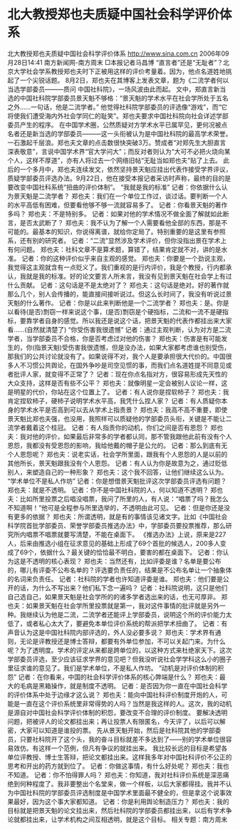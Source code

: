 # 北大教授郑也夫质疑中国社会科学评价体系

北大教授郑也夫质疑中国社会科学评价体系
http://www.sina.com.cn 2006年09月28日14:41 南方新闻网-南方周末
□本报记者马昌博
“直言者”还是“无耻者”？北京大学社会学系教授郑也夫时下正被用这样的评价考量着。因为，他点名道姓地挑起了一个尖锐话题。
8月2日，郑也夫在其博客上发表文章，题为《二流学者何以当选学部委员———质问
中国社科院》，一场风波由此而起。
文中，郑直言新当选的中国社科院学部委员景天魁不够格：“景天魁的学术水平在社会学所处于五名之外……一句话，他是二流学者。”
他觉得社科院学部委员的评选像“游戏”，而“它将使我们遭受海内外社会学同仁的耻笑”。郑也夫要求中国社科院向社会详述学部委员产生的程序。
在中国学术圈，公然质疑对方学术水平已属罕见，更何况被点名者还是新当选的学部委员———这一头衔被认为是中国社科院的最高学术荣誉。
一石激起千层浪。郑也夫文章的点击数很快突破3万。赞成者“对郑先生大胆直言深表敬意”，言说中国学术界“官大学问大”；而反对者则认为“大可不必把火烧向某个人，这样不厚道”，亦有人将过去一个网络旧帖“无耻当如郑也夫”贴了上去。
此后的一个多月中，郑也夫连续发文，依然坚持景天魁应挂出代表作接受学界评议，质疑学部委员评选办法。9月22日，他在接受本报记者采访时声称，最终的目的是要改变中国社科系统“扭曲的评价体制”。
“我就是我的标准”
记者：你依据什么认为景天魁是二流学者？
郑也夫：我们在一个单位工作过，谈过话。要判断一个人的水平高低有困难，但要看他够不够一流就容易多了。
记者：你看景天魁的著作多吗？
郑也夫：不是特别多。
记者：如果对他的学术情况不做全面了解就如此断言，是否太武断了？
郑也夫：我不认为了解一个人需要看他全部的东西，那是不可能的。最基本的知识，你说得离谱，就给你定局了。特别重要的是这里有参照系，还有别的研究者。
记者：“二流”显然涉及学术评价，但你没指出景在学术上有何问题。
郑也夫：社科文章不是算术题，算错了，结果肯定就不对，讲的是水准。
记者：你的这种评价似乎来自主观的感觉。
郑也夫：你要是一个劲说主观，我觉得这主观就含有一点贬义了。我们重视的是行内评价，我是个教授，行内都承认，我就是我的标准。好的论文要言人所未言，我没有见到景天魁在社会学上有过什么贡献。
记者：这句话是不是太绝对了？
郑也夫：这句话是绝对。好的著作就那么几个，别人会传播的，能直接间接听说过。但这么长时间了，我没有听说过景天魁的什么著作。
记者：你是以此来判断他是一个二流学者？
郑也夫：是。你是以看待(是否)剽窃一样来说这个事，(是否)剽窃是个硬指标，二流和一流不是硬指标，要靠学者自身的感觉。所以我还是说这个话，把景天魁的代表作都挂出来大家看……(自然就清楚了)
“你受伤害我很遗憾”
记者：通过主观判断，认为对方是二流学者，当学部委员不合格，你是否考虑过对他的伤害？
郑也夫：伤害是有可能发生的，你(指景天魁)受伤害我很遗憾，但是没办法，如果大家都考虑谁也别受伤，那我们的公共讨论就没有了。如果说得不对，我个人是要承担很大代价的。中国很多人不习惯公共舆论，在国外争吵是司空见惯的事，而我们点名道姓提不同意见或者批评人家，就变得不正常了？
记者：现在你点名指对方，很容易形成先天性的大众支持，这样是否有些不公平？
郑也夫：就像明星一定会被别人议论一样，这是明星的代价，你站在这个位置上了。
记者：有人说你是捏软柿子？
郑也夫：我肯定捏软柿子，硬柿子说明学术水平高，我凭什么捏人家？
记者：有人质疑你本身的学术水平是否高到可以去从学术上指责景？
郑也夫：我高不高不重要，即使景天魁比郑也夫强，也没用，我照样可以质疑他的学部委员头衔，关键是不能让二流学者戴着这个桂冠。
记者：有人指责你的动机，你们之间是否有恩怨？
郑也夫：我对他的评价，如果最后非常多的学者都认同，那不管我跟他此前有没有个人恩怨，我都没有受恩怨的影响，我给他戴的帽子是公允的。
记者：那么到底有无个人恩怨呢？
郑也夫：说老实话，社会学所里面，跟我有个人恩怨的人是以前的其他所长，景天魁跟我没有个人恩怨。
记者：有人认为你是故意为之，通过贬低别人，来塑造自己的一种形象？
郑也夫：这个我不回答，让他们继续这么认为。
“学术单位不是私人作坊”
记者：你是想借景天魁批评这次学部委员评选有问题？
郑也夫：就是不透明。
记者：你不是中国社科院的人，何以知道不透明？
郑也夫：比如所里投票之后唱没唱票，我问了所里的人，有人说：“唱票了吗？我怎么不知道啊！”他可是全程参与所里选举的，不透明由此可见。
记者：但是你还是没有更多的依据？
郑也夫：所谓透明，就是有的事情该见诸文字。比如《中国社会科学院首批学部委员、荣誉学部委员推选办法》中，学部委员要投票推荐，那么研究所内唱票不唱票就要写清楚，不能在桌面下。
《推选办法》上说，原来是227人，后来由推选小组在征求意见的基础上形成了69个首批的候选人，200多人变成了69个，依据什么？最关键的恰恰最不明白，要害的都在桌面下。
记者：你认为这是不透明的核心表现？
郑也夫：当然还有，比如评委是谁？名单是要公布的，哪儿有评委不公布名单的？评选要负责任的，结果是不公布名单让一个抽象体的名词来负责任。
记者：社科院的学者也许知道评委是谁。
郑也夫：他们要是公开的话，为什么不写出来？他们私下念一遍吗？
记者：社科院说明，这只是他们自己选自己，如果景天魁是社会学所的的诸多学者选出来的话，也无可厚非。
郑也夫：如果景天魁在社会学所里投票就是第一，我对这件事情的批评就是另外一种。我继续认为他是二流，二流学者还能评上学部委员，说明这个所的评价能力太低了，或者私心太大了，要避免本单位评价系统的帮派把学术扭曲了。
记者：有声音认为这是中国社科院内部评选的，外人没必要多说？
郑也夫：学术界有通则，无论是评教授还是博士答辩，都要有外单位参加，不可以关起门来。为什么呢？为了透明度。学术的评定从来都是跨单位的，以这种方式来杜绝家天下。这次学部委员评选，至少应该征求学界的意见吧？但我没听说社会学学科这么小的圈子里征求谁的意见了。我们是学术单位，不是私人作坊。
“动机是对评价体制的积怨”
记者：在你看来，中国的社会科学评价体系的核心弊端是什么？
郑也夫：最大的毛病是黑箱操作，就是制度不透明。
记者：是否因为你一直在中国社会科学的评价体系中处于边缘才这么说？
郑也夫：能向中国社科评价制度开炮的人，可能是一直在这个评价系统里非常得势的人吗？当然是我这样的人。这次，我的动机是源自对中国社会科学评价体制的积怨，要改变不合理的评价制度。
要解决透明问题，把被评人的论文都挂出来；再让投票人有限匿名，今天评了，以后可以解密，大家可以知道是谁投的票。
先从景天魁开始，然后是社科院其他的学部委员，只要社科院开了这个头，我的奋斗目标就差不多达到了——别的学术单位很容易效仿。有这样一个范例，但凡有争议的就挂出来。
我比较长远的目标是希望各单位评教授、博士生答辩，把论文都挂出来。这样我多年对中国社科评价不公正的思考和开出的药方就到位了。
记者：你做这事情，有什么好处呢？
郑也夫：我也不知道。
记者：你不怕得罪人吗？
郑也夫：你知道，我对社科评价系统是深恶痛绝到何种程度了。我非要整出个名堂来，做一个样板，以后大家都得挂。我并不认为中国社科院的学部委员评选制度是中国学术里面最不健全的，但是拿这个说事效果最好，因为这个事大家都知道。
记者：你是利用舆论制造压力？
郑也夫：我的目标就是把景天魁的论文挂出来，然后社科院的学部委员都挂出来，以后有学术争论就都挂出来，让学术机构之间互相透明，就是这个目标。
相关专题：南方周末 

